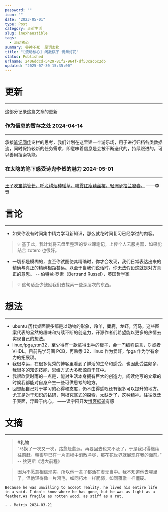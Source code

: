 ```yaml
---
password: ""
icon: ""
date: "2023-05-01"
type: Post
category: 走近生活
slug: inexhaustible
tags:
  - 流动核心
summary: 谷神不死  是谓玄牝
title: "[流动核心] 闲敲棋子 倩舞灯花"
status: Published
urlname: 2406ddcd-5429-81f2-964f-df53cac6c2db
updated: "2025-07-30 15:35:00"
---
```


# 更新

---

这部分记录这篇文章的更新

### 作为信息的暂存之处 2024-04-14

---

承接[笔记同传](https://matrixcore.top/article/video-record)专栏的思考，我们计划在这里建一个游乐场，用于进行归档各类数据流，同时保持较新的任务需求，即意味着信息是会被不断迭代的，持续跟进的。可以善用搜索功能。

### 在太隐的笔下感受诗鬼李贺的魅力 2024-05-01

---

[王子吹笙鹅管长，呼龙耕烟种瑶草。粉霞红瘦藕丝裙，轻洲步拾兰岧春。](https://wangyurui.com/posts/san-jie-qi-meng-2a4c2e5a) ——李贺

# 言论

---

- 如果你没有时间集中精力学习新知识，那么就花时间复习已经学过的内容。

> 💡 基于此，我计划将云盘里整理的专业课笔记，上传个人云服务器，如果能结合 zotero 也很好。

- 一切都是模糊的，直至你试图使其精确时，你才会发现，我们日常表达出来的精确与真正的精确相距甚远。以至于当我们说话时，你无法假设这就是对方真正的意思。
  -- 伯特兰·罗素（Bertrand Russel），英国哲学家

> 💡 这句话至少鼓励我们去探索一些深层次的东西。

# 想法

---

- ubuntu 历代桌面很多都是以动物的形象，羚羊，麋鹿，龙虾，河马，这些图案代表的盎然的趣味和持续不断的创造力，开源作者们希望能以更多的热情去实现自己的想法。
- linux,fpga,stm32，至少得有一款拿得出手的板子，会一门编程语言，C 或者 VHDL。目前先学习画 PCB，再熟悉 32，linux 作为爱好，fpga 作为学有余力的拓展项。
- 我很幸运，在很多优秀的博客里看到了鲜活的生命和感受，也因此受益颇多，我很多的知识技能，思维方式大多都源自于其中。
- 我很欣赏时雨的一点是，能对生活本身拥有巨大的创造力，阅读他写的文章的时候我都能对自身产生一些可供思考的地方。
- 回想起自己对于学习的心得和态度，仍不由得感叹还有很多可以提升的地方。尤其是对于知识的钻研，刨根究底式的探索，太缺乏了，这种精神。往往泛泛于表面，浮躁于内心。
  ——读宇阳开发[博客框架](https://liuyuyang.net/index.php/archives/2444/)有感

# 文摘

---

> **#礼物**  
> “马换了一次又一次，路愈赶愈远，再要回去也来不及了，于是我只得继续往前赶。朝雾早已在一片肃穆中消散净尽，那花花世界就展现在我的面前。”  
> -- 狄更斯《远大前程》

> 因为不愿意相信现实，所以他一辈子都活在虚无当中。我不知道他去哪里了，但他轻得像一片鸿毛，如同朽木一样脆弱，如同覆辙一样僵硬。

    Because he was unwilling to accept reality, he lived his entire life in a void. I don't know where he has gone, but he was as light as a feather,As fragile as rotten wood, as stiff as a rut.

    - - Matrix 2024-03-21
